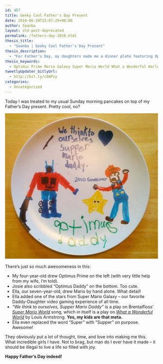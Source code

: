 ```yaml
---
id: 467
title: Geeky Cool Father's Day Present
date: 2010-06-20T15:07:29+00:00
author: Seanba
layout: old-post-deprecated
permalink: /fathers-day-2010.html
thesis_title:
  - "Seanba | Geeky Cool Father's Day Present"
thesis_description:
  - "For Father's Day, my daughters made me a dinner plate featuring Optimus Prime and Mario."
thesis_keywords:
  - Optimus Prime Mario Galaxy Super Mario World What a Wonderful World
tweetlyUpdater_bitlyUrl:
  - http://bit.ly/c0mPzy
categories:
  - Uncategorized
---
```

Today I was treated to my usual Sunday morning pancakes on top of my Father’s Day present. Pretty cool, no?

[<img title="Great Father's Day gift: Now I can watch Mario and Optimus Prime while I eat!" src="/assets/wp-content/uploads/2010/06/optimusmarioplate_thumb.jpg" alt="Optimus Prime vs Mario Dinner Plate" width="505" height="480" />](/assets/wp-content/uploads/2010/06/optimusmarioplate.jpg)

There’s just so much awesomeness in this:

  * My four-year-old drew Optimus Prime on the left (with very little help from my wife, I’m told).
  * Josie also scribbled “Optimus Daddy” on the bottom. Too cute.
  * Ella, our seven-year-old, drew Mario by hand alone. What detail!
  * Ella added one of the stars from Super Mario Galaxy – our favorite Daddy-Daughter video gaming experience of all time.
  * _“We think to ourselves, Supper Mario Daddy”_ is a play on Brentalfloss’ [_Super Mario World_](http://www.youtube.com/watch?v=nTRzaG_GbVQ) song, which in itself is a play on [_What a Wonderful World_](http://www.youtube.com/watch?v=z1Y2zdyRin8) by Louis Armstrong. **Yes, my kids are that meta.**
  * Ella even replaced the word “Super” with “Supper” on purpose. Awesome!

They obviously put a lot of thought, time, and love into making me this. What incredible girls I have. Not to brag, but man do I ever have it made &#8211; it should be illegal to live a life so filled with joy.

**Happy Father’s Day indeed!**